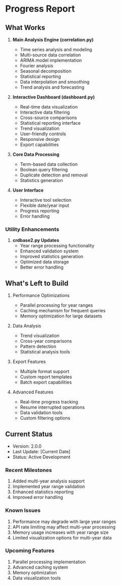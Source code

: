 # Progress Report

## What Works

1. **Main Analysis Engine (correlation.py)**

   - Time series analysis and modeling
   - Multi-source data correlation
   - ARIMA model implementation
   - Fourier analysis
   - Seasonal decomposition
   - Statistical reporting
   - Data interpolation and smoothing
   - Trend analysis and forecasting

2. **Interactive Dashboard (dashboard.py)**

   - Real-time data visualization
   - Interactive data filtering
   - Cross-source comparisons
   - Statistical reporting interface
   - Trend visualization
   - User-friendly controls
   - Responsive design
   - Export capabilities

3. **Core Data Processing**

   - Term-based data collection
   - Boolean query filtering
   - Duplicate detection and removal
   - Statistics generation

4. **User Interface**
   - Interactive tool selection
   - Flexible date/year input
   - Progress reporting
   - Error handling

### Utility Enhancements

1. **crdbase2.py Updates**
   - Year range processing functionality
   - Enhanced validation system
   - Improved statistics generation
   - Optimized data storage
   - Better error handling

## What's Left to Build

1. Performance Optimizations

   - Parallel processing for year ranges
   - Caching mechanism for frequent queries
   - Memory optimization for large datasets

2. Data Analysis

   - Trend visualization
   - Cross-year comparisons
   - Pattern detection
   - Statistical analysis tools

3. Export Features

   - Multiple format support
   - Custom report templates
   - Batch export capabilities

4. Advanced Features
   - Real-time progress tracking
   - Resume interrupted operations
   - Data validation tools
   - Custom filtering options

## Current Status

- Version: 2.0.0
- Last Update: [Current Date]
- Status: Active Development

### Recent Milestones

1. Added multi-year analysis support
2. Implemented year range validation
3. Enhanced statistics reporting
4. Improved error handling

### Known Issues

1. Performance may degrade with large year ranges
2. API rate limiting may affect multi-year processing
3. Memory usage increases with year range size
4. Limited visualization options for multi-year data

### Upcoming Features

1. Parallel processing implementation
2. Advanced caching system
3. Memory optimization
4. Data visualization tools
